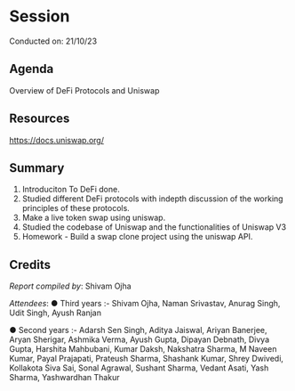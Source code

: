 <!--
 - Replace all the {} with their values. Name this file as Session {Session no.}.md (without braces) and submit a PR.
-->

# Session

Conducted on: 21/10/23

## Agenda

Overview of DeFi Protocols and Uniswap

## Resources

https://docs.uniswap.org/

## Summary

1. Introduciton To DeFi done.
2. Studied different DeFi protocols with indepth discussion of the working principles of these protocols.
3. Make a live token swap using uniswap.
4. Studied the codebase of Uniswap and the functionalities of Uniswap V3
5. Homework - Build a swap clone project using the uniswap API.

## Credits

_Report compiled by_: Shivam Ojha

_Attendees_:
● Third years :- Shivam Ojha, Naman Srivastav, Anurag Singh, Udit Singh, Ayush Ranjan

● Second years :- Adarsh Sen Singh, Aditya Jaiswal, Ariyan Banerjee, Aryan Sherigar, Ashmika Verma, Ayush Gupta, Dipayan Debnath, Divya Gupta, Harshita Mahbubani, Kumar Daksh, Nakshatra Sharma, M Naveen Kumar, Payal Prajapati, Prateush Sharma, Shashank Kumar, Shrey Dwivedi, Kollakota Siva Sai, Sonal Agrawal, Sushant Sharma, Vedant Asati, Yash Sharma, Yashwardhan Thakur
